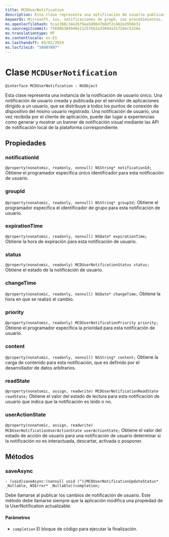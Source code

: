 ```yaml
---
title: MCDUserNotification
description: Esta clase representa una notificación de usuario publicado por el servidor de aplicaciones a través de las notificaciones de Graph y recibidos por el cliente de aplicación.
keywords: Microsoft, ios, notificaciones de graph, ios procedimientos, procedimientos iphone
ms.openlocfilehash: 5ca1360c34e2bf9aa5d9847b8df2c462e2956b31
ms.sourcegitcommit: 75680b384946e11257bb2a33044a3172dec5220e
ms.translationtype: MT
ms.contentlocale: es-ES
ms.lasthandoff: 04/02/2019
ms.locfileid: "58907897"
---
```

# <a name="class-mcdusernotification"></a>Clase `MCDUserNotification`

```
@interface MCDUserNotification : NSObject
```


Esta clase representa una instancia de la notificación de usuario único. Una notificación de usuario creada y publicada por el servidor de aplicaciones dirigido a un usuario, que se distribuye a todos los puntos de conexión de dispositivo del mismo usuario registrado.
Una notificación de usuario, una vez recibida por el cliente de aplicación, puede dar lugar a experiencias como generar y mostrar un banner de notificación visual mediante las API de notificación local de la plataforma correspondiente.

## <a name="properties"></a>Propiedades

### <a name="notificationid"></a>notificationId
`@property(nonatomic, readonly, nonnull) NSString* notificationId;` Obtiene el programador especifica único identificador para esta notificación de usuario.

### <a name="groupid"></a>groupId
`@property(nonatomic, readonly, nonnull) NSString* groupId;` Obtiene el programador especifica el identificador de grupo para esta notificación de usuario.

### <a name="expirationtime"></a>expirationTime
`@property(nonatomic, readonly, nonnull) NSDate* expirationTime;` Obtiene la hora de expiración para esta notificación de usuario.

### <a name="status"></a>status
`@property(nonatomic, readonly) MCDUserNotificationStatus status;` Obtiene el estado de la notificación de usuario.

### <a name="changetime"></a>changeTime
`@property(nonatomic, readonly, nonnull) NSDate* changeTime;` Obtiene la hora en que se realizó el cambio.

### <a name="priority"></a>priority
`@property(nonatomic, readonly) MCDUserNotificationPriority priority;` Obtiene el programador especifica la prioridad para esta notificación de usuario.

### <a name="content"></a>content
`@property(nonatomic, readonly, nonnull) NSString* content;` Obtiene la carga de contenido para esta notificación, que es definido por el desarrollador de datos arbitrarios.

###  <a name="readstate"></a>readState
`@property(nonatomic, assign, readwrite) MCDUserNotificationReadState readState;` Obtiene el valor del estado de lectura para esta notificación de usuario que indica que la notificación es leído o no.

### <a name="useractionstate"></a>userActionState
`@property(nonatomic, assign, readwrite) MCDUserNotificationUserActionState userActionState;` Obtiene el valor del estado de acción de usuario para una notificación de usuario determinar si la notificación no es interactuada, descartar, activada o posponer. 

## <a name="methods"></a>Métodos

### <a name="saveasync"></a>saveAsync
`- (void)saveAsync:(nonnull void (^)(MCDUserNotificationUpdateStatus* _Nullable, NSError* _Nullable))completion;`

Debe llamarse al publicar los cambios de notificación de usuario. Este método debe llamarse siempre que la aplicación modifica una propiedad de la UserNotification actualizable.

#### <a name="parameters"></a>Parámetros
* `completion` El bloque de código para ejecutar la finalización.
